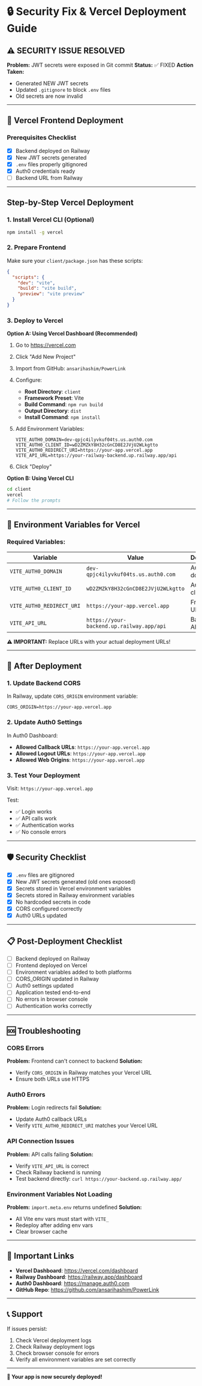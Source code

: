 # 🔒 Security Fix & Vercel Deployment Guide

## ⚠️ SECURITY ISSUE RESOLVED

**Problem:** JWT secrets were exposed in Git commit
**Status:** ✅ FIXED
**Action Taken:** 
- Generated NEW JWT secrets
- Updated `.gitignore` to block `.env` files
- Old secrets are now invalid

---

## 🚀 Vercel Frontend Deployment

### Prerequisites Checklist
- [x] Backend deployed on Railway
- [x] New JWT secrets generated
- [x] `.env` files properly gitignored
- [x] Auth0 credentials ready
- [ ] Backend URL from Railway

---

## Step-by-Step Vercel Deployment

### 1. Install Vercel CLI (Optional)
```bash
npm install -g vercel
```

### 2. Prepare Frontend

Make sure your `client/package.json` has these scripts:
```json
{
  "scripts": {
    "dev": "vite",
    "build": "vite build",
    "preview": "vite preview"
  }
}
```

### 3. Deploy to Vercel

**Option A: Using Vercel Dashboard (Recommended)**

1. Go to https://vercel.com
2. Click "Add New Project"
3. Import from GitHub: `ansarihashim/PowerLink`
4. Configure:
   - **Root Directory**: `client`
   - **Framework Preset**: Vite
   - **Build Command**: `npm run build`
   - **Output Directory**: `dist`
   - **Install Command**: `npm install`

5. Add Environment Variables:
   ```
   VITE_AUTH0_DOMAIN=dev-qpjc4ilyvkuf04ts.us.auth0.com
   VITE_AUTH0_CLIENT_ID=wD2ZMZkY8H32cGnCD8E2JVjU2WLkgtto
   VITE_AUTH0_REDIRECT_URI=https://your-app.vercel.app
   VITE_API_URL=https://your-railway-backend.up.railway.app/api
   ```

6. Click "Deploy"

**Option B: Using Vercel CLI**
```bash
cd client
vercel
# Follow the prompts
```

---

## 🔐 Environment Variables for Vercel

### Required Variables:

| Variable | Value | Description |
|----------|-------|-------------|
| `VITE_AUTH0_DOMAIN` | `dev-qpjc4ilyvkuf04ts.us.auth0.com` | Auth0 domain |
| `VITE_AUTH0_CLIENT_ID` | `wD2ZMZkY8H32cGnCD8E2JVjU2WLkgtto` | Auth0 client ID |
| `VITE_AUTH0_REDIRECT_URI` | `https://your-app.vercel.app` | Frontend URL |
| `VITE_API_URL` | `https://your-backend.up.railway.app/api` | Backend API URL |

⚠️ **IMPORTANT:** Replace URLs with your actual deployment URLs!

---

## 🔄 After Deployment

### 1. Update Backend CORS

In Railway, update `CORS_ORIGIN` environment variable:
```
CORS_ORIGIN=https://your-app.vercel.app
```

### 2. Update Auth0 Settings

In Auth0 Dashboard:
- **Allowed Callback URLs**: `https://your-app.vercel.app`
- **Allowed Logout URLs**: `https://your-app.vercel.app`
- **Allowed Web Origins**: `https://your-app.vercel.app`

### 3. Test Your Deployment

Visit: `https://your-app.vercel.app`

Test:
- ✅ Login works
- ✅ API calls work
- ✅ Authentication works
- ✅ No console errors

---

## 🛡️ Security Checklist

- [x] `.env` files are gitignored
- [x] New JWT secrets generated (old ones exposed)
- [x] Secrets stored in Vercel environment variables
- [x] Secrets stored in Railway environment variables
- [x] No hardcoded secrets in code
- [x] CORS configured correctly
- [x] Auth0 URLs updated

---

## 📋 Post-Deployment Checklist

- [ ] Backend deployed on Railway
- [ ] Frontend deployed on Vercel
- [ ] Environment variables added to both platforms
- [ ] CORS_ORIGIN updated in Railway
- [ ] Auth0 settings updated
- [ ] Application tested end-to-end
- [ ] No errors in browser console
- [ ] Authentication works correctly

---

## 🆘 Troubleshooting

### CORS Errors
**Problem:** Frontend can't connect to backend
**Solution:** 
- Verify `CORS_ORIGIN` in Railway matches your Vercel URL
- Ensure both URLs use HTTPS

### Auth0 Errors
**Problem:** Login redirects fail
**Solution:**
- Update Auth0 callback URLs
- Verify `VITE_AUTH0_REDIRECT_URI` matches your Vercel URL

### API Connection Issues
**Problem:** API calls failing
**Solution:**
- Verify `VITE_API_URL` is correct
- Check Railway backend is running
- Test backend directly: `curl https://your-backend.up.railway.app/`

### Environment Variables Not Loading
**Problem:** `import.meta.env` returns undefined
**Solution:**
- All Vite env vars must start with `VITE_`
- Redeploy after adding env vars
- Clear browser cache

---

## 🔗 Important Links

- **Vercel Dashboard**: https://vercel.com/dashboard
- **Railway Dashboard**: https://railway.app/dashboard
- **Auth0 Dashboard**: https://manage.auth0.com
- **GitHub Repo**: https://github.com/ansarihashim/PowerLink

---

## 📞 Support

If issues persist:
1. Check Vercel deployment logs
2. Check Railway deployment logs
3. Check browser console for errors
4. Verify all environment variables are set correctly

---

**🎉 Your app is now securely deployed!**
